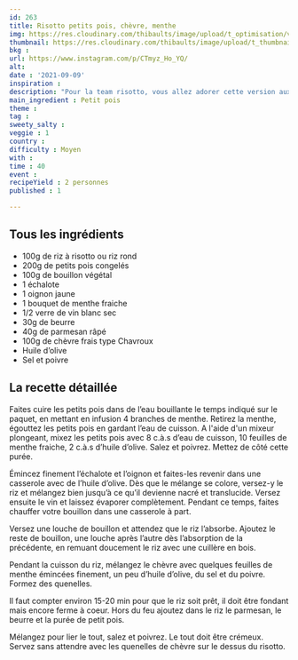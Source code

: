```yaml
---
id: 263
title: Risotto petits pois, chèvre, menthe
img: https://res.cloudinary.com/thibaults/image/upload/t_optimisation/v1631212553/Recipes/20210909_risotto_petits_pois_chevre_menthe.jpg
thumbnail: https://res.cloudinary.com/thibaults/image/upload/t_thumbnail_josie/v1631212553/Recipes/20210909_risotto_petits_pois_chevre_menthe.jpg
bkg : 
url: https://www.instagram.com/p/CTmyz_Ho_YQ/
alt: 
date : '2021-09-09'
inspiration : 
description: "Pour la team risotto, vous allez adorer cette version aux petits pois, menthe et chèvre frais."
main_ingredient : Petit pois
theme : 
tag : 
sweety_salty : 
veggie : 1
country : 
difficulty : Moyen
with : 
time : 40
event : 
recipeYield : 2 personnes
published : 1

---
```


## Tous les ingrédients
 - 100g de riz à risotto ou riz rond
 - 200g de petits pois congelés
 - 100g de bouillon végétal
 - 1 échalote
 - 1 oignon jaune
 - 1 bouquet de menthe fraiche
 - 1/2 verre de vin blanc sec
 - 30g de beurre
 - 40g de parmesan râpé
 - 100g de chèvre frais type Chavroux
 - Huile d’olive
 - Sel et poivre

## La recette détaillée
Faites cuire les petits pois dans de l’eau bouillante le temps indiqué sur le paquet, en mettant en infusion 4 branches de menthe. Retirez la menthe, égouttez les petits pois en gardant l’eau de cuisson. A l'aide d'un mixeur plongeant, mixez les petits pois avec 8 c.à.s d’eau de cuisson, 10 feuilles de menthe fraiche, 2 c.à.s d’huile d’olive. Salez et poivrez. Mettez de côté cette purée.

Émincez finement l’échalote et l’oignon et faites-les revenir dans une casserole avec de l’huile d’olive. Dès que le mélange se colore, versez-y le riz et mélangez bien jusqu’à ce qu’il devienne nacré et translucide. Versez ensuite le vin et laissez évaporer complètement. Pendant ce temps, faites chauffer votre bouillon dans une casserole à part.

Versez une louche de bouillon et attendez que le riz l’absorbe. Ajoutez le reste de bouillon, une louche après l’autre dès l’absorption de la précédente, en remuant doucement le riz avec une cuillère en bois.

Pendant la cuisson du riz, mélangez le chèvre avec quelques feuilles de menthe émincées finement, un peu d’huile d’olive, du sel et du poivre. Formez des quenelles.

Il faut compter environ 15-20 min pour que le riz soit prêt, il doit être fondant mais encore ferme à coeur. Hors du feu ajoutez dans le riz le parmesan, le beurre et la purée de petit pois.

Mélangez pour lier le tout, salez et poivrez. Le tout doit être crémeux. Servez sans attendre avec les quenelles de chèvre sur le dessus du risotto.